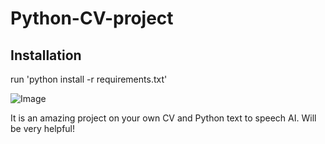 # Python-CV-project

## Installation
run 'python install -r requirements.txt'

![Image](https://github.com/user-attachments/assets/01700c63-75a2-43c1-bebb-396fec2041c0)

It is an amazing project on your own CV and Python text to speech AI. Will be very helpful!
